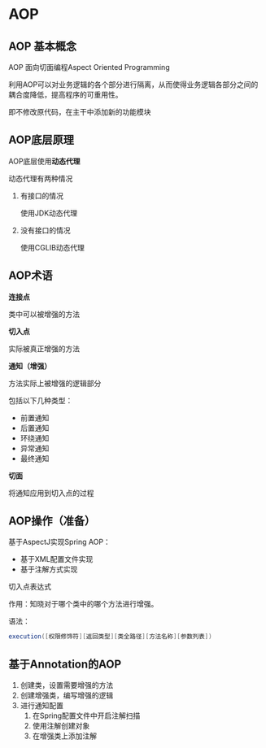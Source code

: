 # AOP

## AOP 基本概念

AOP 面向切面编程Aspect Oriented Programming

利用AOP可以对业务逻辑的各个部分进行隔离，从而使得业务逻辑各部分之间的耦合度降低，提高程序的可重用性。

即不修改原代码，在主干中添加新的功能模块

## AOP底层原理

AOP底层使用**动态代理**

动态代理有两种情况

1. 有接口的情况

   使用JDK动态代理

2. 没有接口的情况

   使用CGLIB动态代理

## AOP术语

**连接点**

类中可以被增强的方法

**切入点**

实际被真正增强的方法

**通知（增强）**

方法实际上被增强的逻辑部分

包括以下几种类型：

- 前置通知 
- 后置通知
- 环绕通知
- 异常通知 
- 最终通知

**切面** 

将通知应用到切入点的过程

## AOP操作（准备）

基于AspectJ实现Spring AOP：

- 基于XML配置文件实现
- 基于注解方式实现

切入点表达式

作用：知晓对于哪个类中的哪个方法进行增强。

语法：

```Java
execution([权限修饰符][返回类型][类全路径][方法名称][参数列表])
```

## 基于Annotation的AOP

1. 创建类，设置需要增强的方法
2. 创建增强类，编写增强的逻辑
3. 进行通知配置
   1. 在Spring配置文件中开启注解扫描
   2. 使用注解创建对象
   3. 在增强类上添加注解

